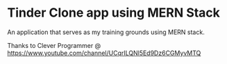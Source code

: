 # Tinder Clone app using MERN Stack

An application that serves as my training grounds using MERN stack.

Thanks to Clever Programmer @ https://www.youtube.com/channel/UCqrILQNl5Ed9Dz6CGMyvMTQ